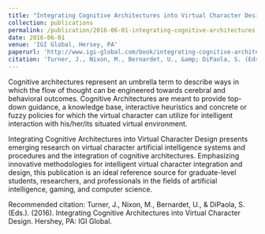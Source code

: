 ```yaml
---
title: "Integrating Cognitive Architectures into Virtual Character Design"
collection: publications
permalink: /publication/2016-06-01-integrating-cognitive-architectures
date: 2016-06-01
venue: 'IGI Global, Hersey, PA'
paperurl: 'http://www.igi-global.com/book/integrating-cognitive-architectures-into-virtual/146983'
citation: 'Turner, J., Nixon, M., Bernardet, U., &amp; DiPaola, S. (Eds.). (2016). Integrating Cognitive Architectures into Virtual Character Design. Hershey, PA: IGI Global.'
---
```

Cognitive architectures represent an umbrella term to describe ways in which the flow of thought can be engineered towards cerebral and behavioral outcomes. Cognitive Architectures are meant to provide top-down guidance, a knowledge base, interactive heuristics and concrete or fuzzy policies for which the virtual character can utilize for intelligent interaction with his/her/its situated virtual environment.

Integrating Cognitive Architectures into Virtual Character Design presents emerging research on virtual character artificial intelligence systems and procedures and the integration of cognitive architectures. Emphasizing innovative methodologies for intelligent virtual character integration and design, this publication is an ideal reference source for graduate-level students, researchers, and professionals in the fields of artificial intelligence, gaming, and computer science.

Recommended citation: Turner, J., Nixon, M., Bernardet, U., & DiPaola, S. (Eds.). (2016). Integrating Cognitive Architectures into Virtual Character Design. Hershey, PA: IGI Global. 